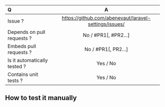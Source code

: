 | Q | A |
| :--- | :---: |
| Issue ? | https://github.com/abenevaut/laravel-settings/issues/<NUMBER> |
| Depends on pull requests ? | No / #PR1[, #PR2...] |
| Embeds pull requests ? | No / #PR1[, PR2...] |
| Is it automatically tested ? | Yes / No |
| Contains unit tests ? | Yes / No |

## How to test it manually
